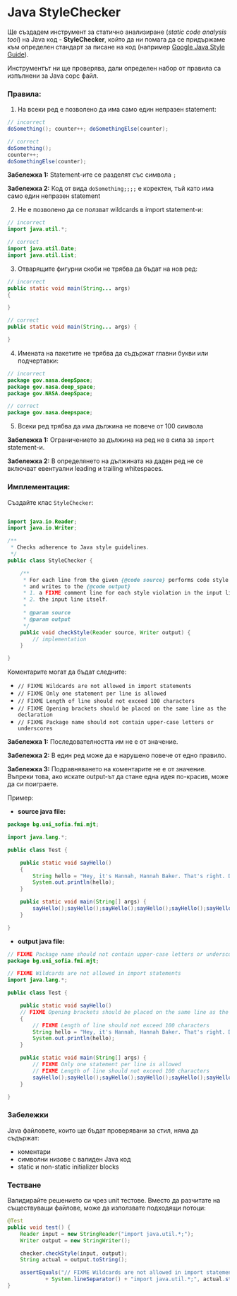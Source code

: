 # Java StyleChecker

Ще създадем инструмент за статично анализиране (*static code analysis tool*) на Java код - **StyleChecker**, който да ни помага да се придържаме към определен стандарт за писане на код (например [Google Java Style Guide](https://google.github.io/styleguide/javaguide.html)).

Инструментът ни ще проверява, дали определен набор от правила са изпълнени за Java сорс файл.

### Правила:

1. На всеки ред е позволено да има само един непразен statement:

``` java
// incorrect
doSomething(); counter++; doSomethingElse(counter);

// correct
doSomething();
counter++;
doSomethingElse(counter);
```

**Забележка 1:** Statement-ите се разделят със символа `;`

**Забележка 2:** Код от вида `doSomething;;;;` е коректен, тъй като има само един непразен statement

2. Не е позволено да се ползват wildcards в import statement-и:

```java
// incorrect
import java.util.*;

// correct
import java.util.Date;
import java.util.List;
```

3.  Отварящите фигурни скоби не трябва да бъдат на нов ред:

```java
// incorrect
public static void main(String... args)
{

}

// correct
public static void main(String... args) {

}
```

4. Имената на пакетите не трябва да съдържат главни букви или подчертавки:

```java
// incorrect
package gov.nasa.deepSpace;
package gov.nasa.deep_space;
package gov.NASA.deepSpace;

// correct
package gov.nasa.deepspace;
```

5. Всеки ред трябва да има дължина не повече от 100 символа

**Забележка 1:** Ограничението за дължина на ред не в сила за `import` statement-и.

**Забележка 2:** В определянето на дължината на даден ред не се включват евентуални leading и trailing whitespaces.

### Имплементация:

Създайте клас `StyleChecker`:

```java

import java.io.Reader;
import java.io.Writer;

/**
 * Checks adherence to Java style guidelines.
 */
public class StyleChecker {

    /**
     * For each line from the given {@code source} performs code style checks
     * and writes to the {@code output}
     * 1. a FIXME comment line for each style violation in the input line, if any
     * 2. the input line itself.
     * 
     * @param source
     * @param output
     */
    public void checkStyle(Reader source, Writer output) {
        // implementation
    }

}
```

Коментарите могат да бъдат следните:
- `// FIXME Wildcards are not allowed in import statements`
- `// FIXME Only one statement per line is allowed`
- `// FIXME Length of line should not exceed 100 characters`
- `// FIXME Opening brackets should be placed on the same line as the declaration`
- `// FIXME Package name should not contain upper-case letters or underscores`

**Забележка 1:** Последователността им не е от значение.

**Забележка 2:** В един ред може да е нарушено повече от едно правило.

**Забележка 3:** Подравняването на коментарите не е от значение. Въпреки това, ако искате output-ът да стане една идея по-красив, може да си поиграете.

Пример:

- **source java file:**

```java
package bg.uni_sofia.fmi.mjt;

import java.lang.*;

public class Test {

    public static void sayHello()
    {
        String hello = "Hey, it's Hannah, Hannah Baker. That's right. Don't adjust your... whatever device you're listening to this on. It's me, live and in stereo.";
        System.out.println(hello);
    }

    public static void main(String[] args) {
        sayHello();sayHello();sayHello();sayHello();sayHello();sayHello();sayHello();sayHello();sayHello();sayHello();sayHello();
    }

}
```

- **output java file:**

```java
// FIXME Package name should not contain upper-case letters or underscores
package bg.uni_sofia.fmi.mjt;

// FIXME Wildcards are not allowed in import statements
import java.lang.*;

public class Test {

    public static void sayHello()
    // FIXME Opening brackets should be placed on the same line as the declaration
    {
        // FIXME Length of line should not exceed 100 characters
        String hello = "Hey, it's Hannah, Hannah Baker. That's right. Don't adjust your... whatever device you're listening to this on. It's me, live and in stereo.";
        System.out.println(hello);
    }

    public static void main(String[] args) {
        // FIXME Only one statement per line is allowed
        // FIXME Length of line should not exceed 100 characters
        sayHello();sayHello();sayHello();sayHello();sayHello();sayHello();sayHello();sayHello();sayHello();sayHello();sayHello();
    }

}
```

### Забележки

Java файловете, които ще бъдат проверявани за стил, няма да съдържат:
- коментари
- символни низове с валиден Java код
- static и non-static initializer blocks

### Тестване

Валидирайте решението си чрез unit тестове. Вместо да разчитате на съществуващи файлове, може да използвате подходящи потоци:

```java
@Test
public void test() {
    Reader input = new StringReader("import java.util.*;");
    Writer output = new StringWriter();

    checker.checkStyle(input, output);
    String actual = output.toString();

    assertEquals("// FIXME Wildcards are not allowed in import statements"
            + System.lineSeparator() + "import java.util.*;", actual.strip());
}
